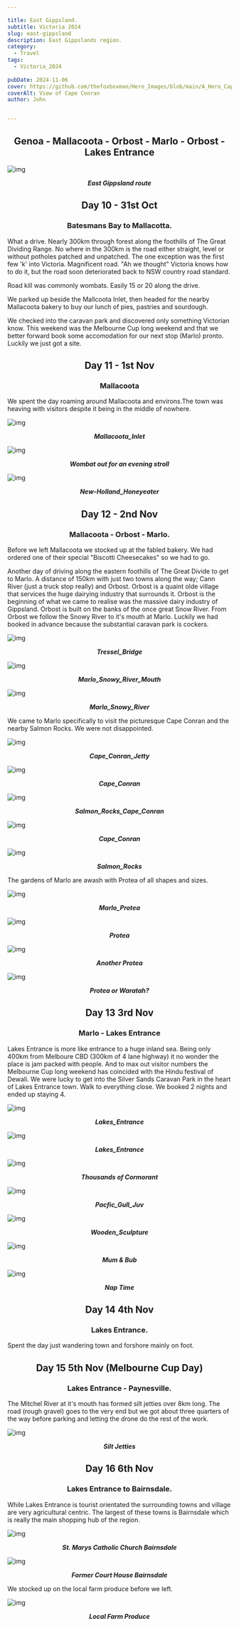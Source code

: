 ```yaml
---

title: East Gippsland.
subtitle: Victoria 2024
slug: east-gippsland
description: East Gippslands region. 
category:
  - Travel
tags:
  - Victoria_2024
  
pubDate: 2024-11-06
cover: https://github.com/thefoxboxman/Hero_Images/blob/main/A_Hero_Cape_Conran_DSC7427-Edit-Edit.jpg?raw=true?w=1960&h=1102&auto=format&fit=crop&q=60&ixlib=rb-4.0.3
coverAlt: View of Cape Conran
author: John


---
```



<h2 style="text-align:center; "> Genoa - Mallacoota - Orbost - Marlo - Orbost - Lakes Entrance </h2>

![img](../../Images/East_Gippsland/Map_East_Gippsland.jpg)
***<p style="text-align:center; ">East Gippsland route </p>***

<h2 style="text-align:center; "> Day 10 - 31st Oct</h2>

<h3 style="text-align:center; "> Batesmans Bay to Mallacotta. </h3>


What a drive. Nearly 300km through forest along the foothills of The Great Dividing Range. No where in the 300km is the road either straight, level or without potholes patched and unpatched. The one exception was the first few 'k' into Victoria. Magnificent road. "Ah we thought" Victoria knows how to do it, but the road soon deteriorated back to NSW country road standard.

Road kill was commonly wombats. Easily 15 or 20 along the drive.

We parked up beside the Mallcoota Inlet, then headed for the nearby Mallacoota bakery to buy our lunch of pies, pastries and sourdough.

We checked into the caravan park and discovered only something Victorian know. This weekend was the Melbourne Cup long weekend and that we better forward book some accomodation for our next stop (Marlo) pronto. Luckily we just got a site. 

<h2 style="text-align:center; "> Day 11 - 1st Nov</h2>

<h3 style="text-align:center; "> Mallacoota </h3>

 We spent the day roaming around Mallacoota and environs.The town was heaving with visitors despite  it being in the middle of nowhere. 

![img](../../Images/East_Gippsland/Mallacoota_Inlet__DSC7303.jpg)
 ***<p style="text-align:center; "> Mallacoota_Inlet </p>***

![img](../../Images/East_Gippsland/Cape_Conran_Wombat_IMG_6046.jpg)
 ***<p style="text-align:center; "> Wombat out for an evening stroll </p>***


![img](../../Images/East_Gippsland/Mallacoota_New-Holland_Honeyeater_DSC7277-Edit.jpg)
 ***<p style="text-align:center; "> New-Holland_Honeyeater </p>***

<h2 style="text-align:center; "> Day 12 - 2nd Nov</h2>

<h3 style="text-align:center; "> Mallacoota - Orbost - Marlo. </h3>

Before we left Mallacoota we stocked up at the fabled bakery. We had ordered one of their special "Biscotti Cheesecakes" so we had to go. 

Another day of driving along the eastern foothills of The Great Divide to get to Marlo.  A distance of 150km with just two towns along the way; Cann River (just a truck stop really) and Orbost. Orbost is a quaint olde village that services the huge dairying industry that surrounds it. Orbost is the beginning of what we came to realise was the massive dairy industry of Gippsland. Orbost is built on the banks of the once great Snow River. From Orbost we follow the Snowy River to it's mouth at Marlo. Luckily we had booked in advance because the substantial caravan park is cockers.


![img](../../Images/East_Gippsland/Orbost_Tressel_Bridge_DSC7517.jpg)
 ***<p style="text-align:center; "> Tressel_Bridge </p>***

![img](../../Images/East_Gippsland/Marlo_Snowy_River_Mouth_DJI_0663.jpg)
 ***<p style="text-align:center; "> Marlo_Snowy_River_Mouth </p>***

![img](../../Images/East_Gippsland/Marlo_Snowy_River_Mouth_DJI_0665.jpg)
 ***<p style="text-align:center; "> Marlo_Snowy_River </p>***

We came to Marlo specifically to visit the picturesque Cape Conran and the nearby Salmon Rocks. We were not disappointed.

![img](../../Images/East_Gippsland/Cape_Conran_Jetty_DSC7459.jpg)
 ***<p style="text-align:center; "> Cape_Conran_Jetty </p>***

![img](../../Images/East_Gippsland/Cape_Conran_DSC7413.jpg)
 ***<p style="text-align:center; "> Cape_Conran </p>***

![img](../../Images/East_Gippsland/Salmon_Rocks_Cape_Conran__1_P1411664.jpg)
 ***<p style="text-align:center; "> Salmon_Rocks_Cape_Conran </p>***

![img](../../Images/East_Gippsland/A_Hero_Cape_Conran_DSC7427-Edit-Edit.jpg)
 ***<p style="text-align:center; "> Cape_Conran </p>***

![img](../../Images/East_Gippsland/Salmon_Rocks_Cape_Conran_P1411633-Pano.jpg)
 ***<p style="text-align:center; "> Salmon_Rocks </p>***

 The gardens of Marlo are awash with Protea of all shapes and sizes.


![img](../../Images/East_Gippsland/Marlo_Protea_DSC7473.jpg)
 ***<p style="text-align:center; "> Marlo_Protea</p>***

![img](../../Images/East_Gippsland/Marlo_Protea_DSC7472.jpg)
 ***<p style="text-align:center; "> Protea </p>***

 
![img](../../Images/East_Gippsland/Marlo_Protea_DSC7488.jpg)
 ***<p style="text-align:center; "> Another Protea </p>***

![img](../../Images/East_Gippsland/Marlo_Protea_DSC7497.jpg)
 ***<p style="text-align:center; "> Protea or Waratah? </p>***


<h2 style="text-align:center; "> Day 13 3rd Nov</h2>

<h3 style="text-align:center; "> Marlo - Lakes Entrance </h3>

Lakes Entrance is more like entrance to a huge inland sea. Being only 400km from Melboure CBD (300km of 4 lane highway) it no wonder the place is jam packed with people. And to max out visitor numbers the Melbourne Cup long weekend has coincided with the Hindu festival of Dewali. 
We were lucky to get into the Silver Sands Caravan Park in the heart of Lakes Entrance town. Walk to everything close. We booked 2 nights and ended up staying 4. 

![img](../../Images/East_Gippsland/Lakes_Entrance_DJI_0687-Pano.jpg)
 ***<p style="text-align:center; "> Lakes_Entrance </p>***

![img](../../Images/East_Gippsland/Lakes_Entrance_DSC7530.jpg)
 ***<p style="text-align:center; "> Lakes_Entrance </p>***

![img](../../Images/East_Gippsland/Lakes_Entrance_DSC7586-Edit.jpg)
 ***<p style="text-align:center; "> Thousands of Cormorant </p>***


![img](../../Images/East_Gippsland/Pacfic_Gull_Juv_Lakes_Entrance_P1411758-Edit.jpg)
 ***<p style="text-align:center; "> Pacfic_Gull_Juv </p>***

![img](../../Images/East_Gippsland/Wooden_Sculpture_Lakes_Entrance_P1411760.jpg)
 ***<p style="text-align:center; "> Wooden_Sculpture </p>***

![img](../../Images/East_Gippsland/Lakes_Entrance_DSC7571-Edit.jpg)
 ***<p style="text-align:center; "> Mum & Bub </p>***

![img](../../Images/East_Gippsland/Lakes_Entrance_DSC7550-Edit.jpg)
 ***<p style="text-align:center; "> Nap Time </p>***


<h2 style="text-align:center; "> Day 14 4th Nov</h2>

<h3 style="text-align:center; "> Lakes Entrance. </h3>


Spent the day just wandering town and forshore mainly on foot.

<h2 style="text-align:center; "> Day 15 5th Nov (Melbourne Cup Day)</h2>

<h3 style="text-align:center; "> Lakes Entrance - Paynesville. </h3>

The Mitchel River at it's mouth has formed silt jetties over 8km long. The road (rough gravel) goes to the very end but we got about three quarters of the way before parking and letting the drone do the rest of the work.

![img](../../Images/East_Gippsland/Paynesville_Silt_Jetties_DJI_0698.jpg)
 ***<p style="text-align:center; "> Silt Jetties </p>***

<h2 style="text-align:center; "> Day 16 6th Nov</h2>

<h3 style="text-align:center; "> Lakes Entrance to Bairnsdale. </h3>

While Lakes Entrance is tourist orientated the surrounding towns and village are very agricultural centric. The largest of these towns is Bairnsdale which is really the main shopping hub of the region. 

![img](../../Images/East_Gippsland/St_Marys_Bairnsdale_P1411793.jpg)
 ***<p style="text-align:center; "> St. Marys Catholic Church Bairnsdale </p>***

![img](../../Images/East_Gippsland/Court_house_Bairnsdale_P1411797.jpg)
 ***<p style="text-align:center; "> Former Court House Bairnsdale </p>***


We stocked up on the local farm produce before we left.

![img](../../Images/East_Gippsland/Farm_Produce_Lakes_Entrance_P1411791.jpg)
 ***<p style="text-align:center; "> Local Farm Produce </p>***




